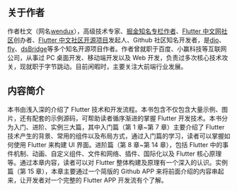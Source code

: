 ## 关于作者

作者杜文（网名[wendux](https://github.com/wendux)），高级技术专家、[掘金知名专栏作者](https://juejin.im/user/58211b88a0bb9f0058c25b7f)、[Flutter 中文网社区](https://flutterchina.club/)创办者、[Flutter 中文社区开源项目](https://github.com/flutterchina)发起人、Github 社区知名开发者，是[dio](https://github.com/flutterchina/dio)、[fly](https://github.com/wendux/fly)、[dsBridge](https://github.com/wendux/DSBridge-Android)等多个知名开源项目作者。作者曾就职于百度、小赢科技等互联网公司，从事过 PC 桌面开发、移动端开发以及 Web 开发，负责过多次核心技术攻关，现就职于字节跳动。目前闲暇时，主要关注大前端行业发展。

## 内容简介

本书由浅入深的介绍了 Flutter 技术和开发流程。本书包含不仅包含大量示例、图片，还有配套的示例源码，可帮助读者循序渐进的掌握 Flutter 开发技术。本书分为入门、进阶、实例三大篇，其中入门篇（第 1 章~第 7 章）主要介绍了 Flutter 技术产生的背景、常用的组件以及布局方式，通过入门篇的学习，读者可以掌握如何使用 Flutter 来构建 UI 界面。进阶篇（第 8 章~第 14 章），包括 Flutter 中的事件机制、动画、自定义组件、文件和网络、插件、国际化以及 Flutter 核心原理等。通过本章内容，读者可以对 Flutter 整体构建及原理有一个深入的认识。实例篇（第 15 章），本章主要通过一个简版的 Github APP 来将前面介绍的内容串起来，让开发者对一个完整的 Flutter APP 开发流有个了解。
